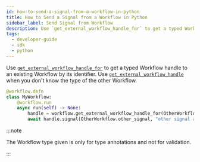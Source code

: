 ```yaml
---
id: how-to-send-a-signal-from-a-workflow-in-python
title: How to Send a Signal from a Workflow in Python
sidebar_label: Send Signal from Workflow
description: Use `get_external_workflow_handle_for` to get a typed Workflow handle to an existing Workflow by its identifier.
tags:
  - developer-guide
  - sdk
  - python
---
```


Use [`get_external_workflow_handle_for`](https://python.temporal.io/temporalio.workflow.html#get_external_workflow_handle_for) to get a typed Workflow handle to an existing Workflow by its identifier. Use [`get_external_workflow_handle`](https://python.temporal.io/temporalio.workflow.html#get_external_workflow_handle) when you don't know the type of the other Workflow.

```python
@workflow.defn
class MyWorkflow:
    @workflow.run
    async run(self) -> None:
        handle = workflow.get_external_workflow_handle_for(OtherWorkflow.run, "other-workflow-id")
        await handle.signal(OtherWorkflow.other_signal, "other signal arg")
```

:::note

The Workflow type given is only for type annotations and not for validation.

:::
